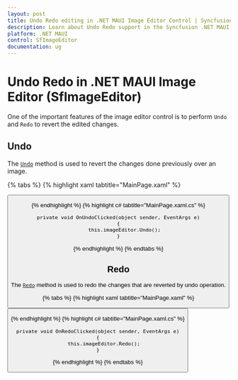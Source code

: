 ```yaml
---
layout: post
title: Undo Redo editing in .NET MAUI Image Editor Control | Syncfusion
description: Learn about Undo Redo support in the Syncfusion .NET MAUI ImageEditor(SfImageEditor) control and more.
platform: .NET MAUI
control: SfImageEditor
documentation: ug
---
```


# Undo Redo in .NET MAUI Image Editor (SfImageEditor)

One of the important features of the image editor control is to perform `Undo` and `Redo` to revert the edited changes.

## Undo

The [`Undo`](https://help.syncfusion.com/cr/maui/Syncfusion.Maui.ImageEditor.SfImageEditor.html#Syncfusion_Maui_ImageEditor_SfImageEditor_Undo) method is used to revert the changes done previously over an image.

{% tabs %}
{% highlight xaml tabtitle="MainPage.xaml" %}

   <Grid RowDefinitions="0.9*, 0.1*">
        <imageEditor:SfImageEditor x:Name="imageEditor"
                                   Source="image.jpeg" />
        <Button Grid.Row="1"
                Text="Save"
                Clicked="OnUndoClicked" />
    </Grid>  

{% endhighlight %}
{% highlight c# tabtitle="MainPage.xaml.cs" %}

    private void OnUndoClicked(object sender, EventArgs e)
    {
        this.imageEditor.Undo();
    }

{% endhighlight %}
{% endtabs %}

## Redo

The [`Redo`](https://help.syncfusion.com/cr/maui/Syncfusion.Maui.ImageEditor.SfImageEditor.html#Syncfusion_Maui_ImageEditor_SfImageEditor_Redo) method is used to redo the changes that are reverted by undo operation.

{% tabs %}
{% highlight xaml tabtitle="MainPage.xaml" %}

   <Grid RowDefinitions="0.9*, 0.1*">
        <imageEditor:SfImageEditor x:Name="imageEditor"
                                   Source="image.jpeg" />
        <Button Grid.Row="1"
                Text="Save"
                Clicked="OnRedoClicked" />
    </Grid>  

{% endhighlight %}
{% highlight c# tabtitle="MainPage.xaml.cs" %}

    private void OnRedoClicked(object sender, EventArgs e)
    {
        this.imageEditor.Redo();
    }

{% endhighlight %}
{% endtabs %}
